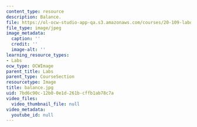 ```yaml
---
content_type: resource
description: Balance.
file: https://ol-ocw-studio-app-qa.s3.amazonaws.com/courses/20-109-laboratory-fundamentals-in-biological-engineering-fall-2007/7bd6c90c12b00e1d261bcffb1ab78c7a_balance.jpg
file_type: image/jpeg
image_metadata:
  caption: ''
  credit: ''
  image-alt: ''
learning_resource_types:
- Labs
ocw_type: OCWImage
parent_title: Labs
parent_type: CourseSection
resourcetype: Image
title: balance.jpg
uid: 7bd6c90c-12b0-0e1d-261b-cffb1ab78c7a
video_files:
  video_thumbnail_file: null
video_metadata:
  youtube_id: null
---
```

